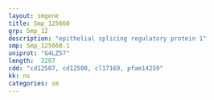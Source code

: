 ```yaml
---
layout: smgene
title: Smp_125660
grp: Smp_12
description: "epithelial splicing regulatory protein 1"
smp: Smp_125660.1
uniprot: "G4LZ57"
length:  3207
cdd: "cd12507, cd12508, cl17169, pfam14259"
kk: ns
categories: sm
---
```

